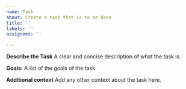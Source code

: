 ```yaml
---
name: Task
about: Create a task that is to be done
title: ''
labels: ''
assignees: ''

---
```


**Describe the Task**
A clear and concise description of what the task is.

**Goals:**
A list of the goals of the task

**Additional context**
Add any other context about the task here.